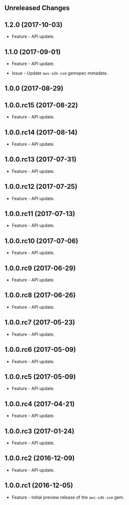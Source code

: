 Unreleased Changes
------------------

1.2.0 (2017-10-03)
------------------

* Feature - API update.

1.1.0 (2017-09-01)
------------------

* Feature - API update.

* Issue - Update `aws-sdk-ssm` gemspec metadata.

1.0.0 (2017-08-29)
------------------

1.0.0.rc15 (2017-08-22)
------------------

* Feature - API update.

1.0.0.rc14 (2017-08-14)
------------------

* Feature - API update.

1.0.0.rc13 (2017-07-31)
------------------

* Feature - API update.

1.0.0.rc12 (2017-07-25)
------------------

* Feature - API update.

1.0.0.rc11 (2017-07-13)
------------------

* Feature - API update.

1.0.0.rc10 (2017-07-06)
------------------

* Feature - API update.

1.0.0.rc9 (2017-06-29)
------------------

* Feature - API update.

1.0.0.rc8 (2017-06-26)
------------------

* Feature - API update.

1.0.0.rc7 (2017-05-23)
------------------

* Feature - API update.

1.0.0.rc6 (2017-05-09)
------------------

* Feature - API update.

1.0.0.rc5 (2017-05-09)
------------------

* Feature - API update.

1.0.0.rc4 (2017-04-21)
------------------

* Feature - API update.

1.0.0.rc3 (2017-01-24)
------------------

* Feature - API update.

1.0.0.rc2 (2016-12-09)
------------------

* Feature - API update.

1.0.0.rc1 (2016-12-05)
------------------

* Feature - Initial preview release of the `aws-sdk-ssm` gem.

